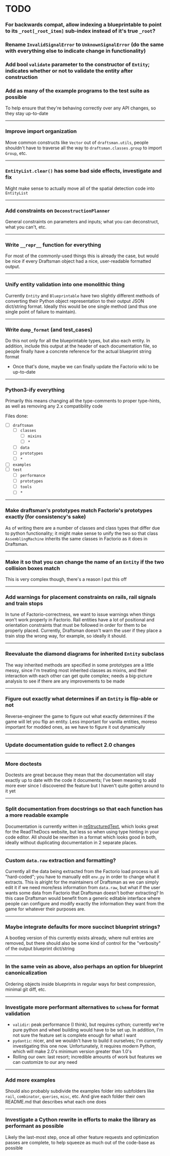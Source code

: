 # TODO

### For backwards compat, allow indexing a blueprintable to point to its `_root[_root_item]` sub-index instead of it's true `_root`?

### Rename `InvalidSignalError` to `UnknownSignalError` (do the same with everything else to indicate change in functionality)

### Add bool `validate` parameter to the constructor of `Entity`; indicates whether or not to validate the entity after construction

### Add as many of the example programs to the test suite as possible
To help ensure that they're behaving correctly over any API changes, so they stay up-to-date

---
### Improve import organization
Move common constructs like `Vector` out of `draftsman.utils`, people shouldn't have to traverse all the way to `draftsman.classes.group` to import `Group`, etc.

---
### `EntityList.clear()` has some bad side effects, investigate and fix
Might make sense to actually move all of the spatial detection code into `EntityList`

---
### Add constraints on `DeconstructionPlanner`
General constraints on parameters and inputs; what you can deconstruct, what you can't, etc.

---
### Write `__repr__` function for everything
For most of the commonly-used things this is already the case, but would be nice if every Draftsman object had a nice, user-readable formatted output.

---
### Unify entity validation into one monolithic thing
Currently `Entity` and `Blueprintable` have two slightly different methods of converting their Python object representation to their output JSON dict/string format. Ideally this would be one single method (and thus one single point of failure to maintain).

---
### Write `dump_format` (and test_cases)
Do this not only for all the blueprintable types, but also each entity. In addition, include this output at the header of each documentation file, so people finally have a concrete reference for the actual blueprint string format
- Once that's done, maybe we can finally update the Factorio wiki to be up-to-date

---
### Python3-ify everything
Primarily this means changing all the type-comments to proper type-hints, as well as removing any 2.x compatibility code

Files done:
- [ ] `draftsman`
    - [ ] `classes`
        - [ ] `mixins`
        - [ ] `*`
    - [ ] `data`
    - [ ] `prototypes`
    - [ ] `*`
- [ ] `examples`
- [ ] `test`
    - [ ] `performance`
    - [ ] `prototypes`
    - [ ] `tools`
    - [ ] `*`

---
### Make draftsman's prototypes match Factorio's prototypes exactly (for consistency's sake)
As of writing there are a number of classes and class types that differ due to python functionality; it might make sense to unify the two so that class `AssemblingMachine` inherits the same classes in Factorio as it does in Draftsman.

---
### Make it so that you can change the name of an `Entity` if the two collision boxes match
This is very complex though, there's a reason I put this off

---
### Add warnings for placement constraints on rails, rail signals and train stops
In tune of Factorio-correctness, we want to issue warnings when things won't work properly in Factorio. Rail entities have a lot of positional and orientation constraints that must be followed in order for them to be properly placed. Currently, Draftsman doesn't warn the user if they place a train stop the wrong way, for example, so ideally it should.

---
### Reevaluate the diamond diagrams for inherited `Entity` subclass
The way inherited methods are specified in some prototypes are a little messy, since I'm treating most inherited classes as mixins, and their interaction with each other can get quite complex; needs a big-picture analysis to see if there are any improvements to be made

---
### Figure out exactly what determines if an `Entity` is flip-able or not
Reverse-engineer the game to figure out what exactly determines if the game will let you flip an entity. Less important for vanilla entities, moreso important for modded ones, as we have to figure it out dynamically

---
### Update documentation guide to reflect 2.0 changes

---
### More doctests
Doctests are great because they mean that the documentation will stay exactly up to date with the code it documents; I've been meaning to add more ever since I discovered the feature but I haven't quite gotten around to it yet

---
### Split documentation from docstrings so that each function has a more readable example
Documentation is currently written in [reStructuredText](https://docutils.sourceforge.io/rst.html), which looks great for the ReadTheDocs website, but less so when using type hinting in your code editor. All should be rewritten in a format which looks good in both, ideally without duplicating documentation in 2 separate places.

---
### Custom `data.raw` extraction and formatting?
Currently all the data being extracted from the Factorio load process is all "hard-coded"; you have to manually edit `env.py` in order to change what it extracts. This is alright for the maintainers of Draftsman as we can simply edit it if we need more/less information from `data.raw`, but what if the user wants some data from Factorio that Draftsman doesn't bother extracting? In this case Draftsman would benefit from a generic editable interface where people can configure and modify exactly the information they want from the game for whatever their purposes are.

---
### Maybe integrate defaults for more succinct blueprint strings?
A bootleg version of this currently exists already, where null entries are removed, but there should also be some kind of control for the "verbosity" of the output blueprint dict/string

---
### In the same vein as above, also perhaps an option for blueprint canonicalization
Ordering objects inside blueprints in regular ways for best compression, minimal git diff, etc.

---
### Investigate more performant alternatives to `schema` for format validation
- `validir`: peak performance (I think), but requires cython; currently we're pure python and wheel building would have to be set up. In addition, I'm not sure the feature set is complete enough for what I want
- `pydantic`: nicer, and we wouldn't have to build it ourselves; I'm currently investigating this one now. Unfortunately, it requires modern Python, which will make 2.0's minimum version greater than 1.0's
- Rolling our own: last resort; incredible amounts of work but features we can customize to our any need

---
### Add more examples
Should also probably subdivide the examples folder into subfolders like `rail`, `combinator`, `queries`, `misc`, etc.
And give each folder their own README.md that describes what each one does

---
### Investigate a Cython rewrite in efforts to make the library as performant as possible
Likely the last-most step, once all other feature requests and optimization passes are complete, to help squeeze as much out of the code-base as possible